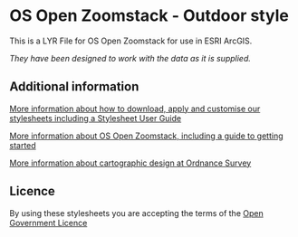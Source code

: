 # OS Open Zoomstack - Outdoor style

This is a LYR File for OS Open Zoomstack for use in ESRI ArcGIS.

*They have been designed to work with the data as it is supplied.*

## Additional information

[More information about how to download, apply and customise our stylesheets including a Stylesheet User Guide](http://www.ordnancesurvey.co.uk/resources/carto-design/cartographic-stylesheets.html)

[More information about OS Open Zoomstack, including a guide to getting started](http://www.ordnancesurvey.co.uk/business-and-government/products/os-open-zoomstack.html)

[More information about cartographic design at Ordnance Survey](https://www.ordnancesurvey.co.uk/resources/carto-design/)

## Licence

By using these stylesheets you are accepting the terms of the [Open Government Licence](http://www.nationalarchives.gov.uk/doc/open-government-licence/)
